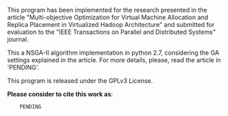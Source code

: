 This program has been implemented for the research presented in the article "Multi-objective Optimization for Virtual Machine Allocation
and Replica Placement in Virtualized Hadoop Architecture" and submitted for evaluation to the "IEEE Transactions on Parallel and 
Distributed Systems" journal.


This a NSGA-II algorithm implementation in python 2.7, considering the GA settings explained in the article. For more details, please, read the article in 'PENDING'.

This program is released under the GPLv3 License.

**Please consider to cite this work as**:

```bash
    PENDING
```